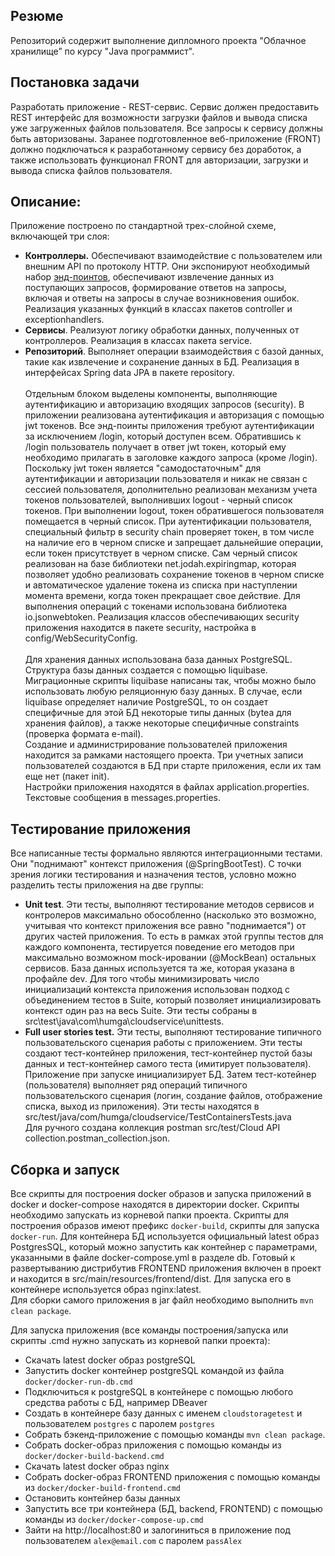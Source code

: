 ## Резюме
Репозиторий содержит выполнение дипломного проекта "Облачное хранилище” по курсу "Java программист".
## Постановка задачи
Разработать приложение - REST-сервис. Сервис должен предоставить REST интерфейс для возможности загрузки файлов и 
вывода списка уже загруженных файлов пользователя. Все запросы к сервису должны быть авторизованы. Заранее 
подготовленное веб-приложение (FRONT) должно подключаться к разработанному сервису без доработок, а также использовать 
функционал FRONT для авторизации, загрузки и вывода списка файлов пользователя.


## Описание:
Приложение построено по стандартной трех-слойной схеме, включающей три слоя:
- <b>Контроллеры.</b> Обеспечивают взаимодействие с пользователем или внешним API по протоколу HTTP. Они экспонируют
необходимый набор [энд-поинтов](https://github.com/mrRicochet/Cloud/blob/master/cloud-fileservice/src/main/resources/CloudServiceSpecification.yaml),
обеспечивают извлечение данных из поступающих запросов, формирование ответов на запросы, включая и ответы на запросы в
случае возникновения ошибок. Реализация указанных функций в классах пакетов controller и exceptionhandlers.
- <b>Сервисы</b>. Реализуют логику обработки данных, полученных от контроллеров. Реализация в классах пакета service.
- <b>Репозиторий</b>. Выполняет операции взаимодействия с базой данных, такие как извлечение и сохранение данных в БД. 
Реализация в интерфейсах Spring data JPA в пакете repository.<br><br>
Отдельным блоком выделены компоненты, выполняющие аутентификацию и авторизацию входящих запросов (security). В приложении
реализована аутентификация и авторизация с помощью jwt токенов. Все энд-поинты приложения требуют аутентификации за 
исключением /login, который доступен всем. Обратившись к /login пользователь получает в ответ jwt токен, который ему
необходимо прилагать в заголовке каждого запроса (кроме /login).<br>
Поскольку jwt токен является "самодостаточным" для
аутентификации и авторизации пользователя и никак не связан с сессией пользователя, дополнительно реализован механизм
учета токенов пользователей, выполнивших logout - черный список токенов. При выполнении logout, токен обратившегося
пользователя помещается в черный список. При аутентификации пользователя, специальный фильтр в security chain проверяет 
токен, в том числе на наличие его в черном списке и запрещает дальнейшие операции, если токен присутствует в черном
списке. Сам черный список реализован на базе библиотеки net.jodah.expiringmap, которая позволяет удобно реализовать
сохранение токенов в черном списке и автоматическое удаление токена из списка при наступлении момента времени, когда токен
прекращает свое действие. Для выполнения операций с токенами использована библиотека io.jsonwebtoken. Реализация классов
обеспечивающих security приложения находится в пакете security, настройка в config/WebSecurityConfig.<br><br>
Для хранения данных использована база данных PostgreSQL. Структура базы данных создается с помощью liquibase. 
Миграционные скрипты liquibase написаны так, чтобы можно было использовать любую реляционную базу данных. В случае,
если liquibase определяет наличие PostgreSQL, то он создает специфичные для этой БД некоторые типы данных (bytea для 
хранения файлов), а также некоторые специфичные constraints (проверка формата e-mail).<br>
Создание и администрирование пользователей приложения находится за рамками настоящего проекта. Три учетных записи
пользователей создаются в БД при старте приложения, если их там еще нет (пакет init).<br>
Настройки приложения находятся в файлах application.properties. Текстовые сообщения в messages.properties.<br>


## Тестирование приложения
Все написанные тесты формально являются интеграционными тестами. Они "поднимают" контекст приложения (@SpringBootTest).
С точки зрения логики тестирования и назначения тестов, условно можно разделить тесты приложения на две группы:
- <b>Unit test</b>. Эти тесты, выполняют тестирование методов сервисов и контролеров максимально обособленно 
(насколько это возможно, учитывая что контекст приложения все равно "поднимается") от других частей приложения. То есть 
в рамках этой группы тестов для каждого компонента, тестируется поведение его методов при максимально возможном 
mock-ировании (@MockBean) остальных сервисов. База данных используется та же, которая указана в профайле dev. Для того
чтобы минимизировать число инициализаций контекста приложения использован подход с объединением тестов в Suite, который
позволяет инициализировать контекст один раз на весь Suite.
Эти тесты собраны в src\test\java\com\humga\cloudservice\unittests.<br>
- <b>Full user stories test.</b> Эти тесты, выполняют тестирование типичного пользовательского сценария работы с приложением.
Эти тесты создают тест-контейнер приложения, тест-контейнер пустой базы данных и тест-контейнер самого теста 
(имитирует пользователя). Приложение при запуске инициализирует БД. Затем тест-котейнер (пользователя) выполняет ряд
операций типичного пользовательского сценария (логин, создание файлов, отображение списка, выход из приложения). Эти тесты
находятся в src/test/java/com/humga/cloudservice/TestContainersTests.java<br>
Для ручного создана коллекция postman src/test/Cloud API collection.postman_collection.json.<br>

## Сборка и запуск
Все скрипты для построения docker образов и запуска приложений в docker и docker-compose находятся в директории docker.
Скрипты необходимо запускать из корневой папки проекта. Скрипты для построения образов имеют префикс `docker-build`, 
скрипты для запуска `docker-run`. Для контейнера БД используется официальный latest образ PostgresSQL, который можно
запустить как контейнер с параметрами, указанными в файле docker-compose.yml в разделе db. Готовый к развертыванию
дистрибутив FRONTEND приложения включен в проект и находится в src/main/resources/frontend/dist. Для запуска его в
контейнере используется образ nginx:latest.  
Для сборки самого приложения в jar файл необходимо выполнить `mvn clean package`.

Для запуска приложения (все команды построения/запуска или скрипты .cmd нужно запускать из корневой папки проекта):
- Скачать latest docker образ postgreSQL
- Запустить docker контейнер postgreSQL командой из файла `docker/docker-run-db.cmd`
- Подключиться к postgreSQL в контейнере с помощью любого средcтва работы с БД, например DBeaver
- Создать в контейнере базу данных с именем `cloudstoragetest` и пользователем `postgres` c паролем `postgres` 
- Собрать бэкенд-приложение с помощью команды `mvn clean package`.
- Собрать docker-образ приложения с помощью команды из `docker/docker-build-backend.cmd`
- Скачать latest docker образ nginx
- Собрать docker-образ FRONTEND приложения с помощью команды из `docker/docker-build-frontend.cmd`
- Остановить контейнер базы данных
- Запустить все три контейнера (БД, backend, FRONTEND) с помощью команды из `docker/docker-compose-up.cmd`
- Зайти на http://localhost:80 и залогиниться в приложение под пользователем `alex@email.com` c паролем `passAlex`




